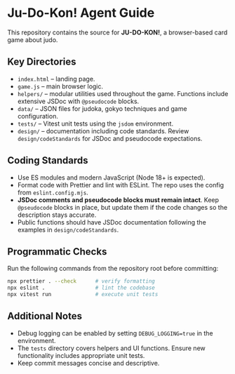 # Ju-Do-Kon! Agent Guide

This repository contains the source for **JU-DO-KON!**, a browser-based card game about judo.

## Key Directories

- `index.html` – landing page.
- `game.js` – main browser logic.
- `helpers/` – modular utilities used throughout the game. Functions include extensive JSDoc with `@pseudocode` blocks.
- `data/` – JSON files for judoka, gokyo techniques and game configuration.
- `tests/` – Vitest unit tests using the `jsdom` environment.
- `design/` – documentation including code standards. Review `design/codeStandards` for JSDoc and pseudocode expectations.

## Coding Standards

- Use ES modules and modern JavaScript (Node 18+ is expected).
- Format code with Prettier and lint with ESLint. The repo uses the config from `eslint.config.mjs`.
- **JSDoc comments and pseudocode blocks must remain intact**. Keep `@pseudocode` blocks in place, but update them if the code changes so the description stays accurate.
- Public functions should have JSDoc documentation following the examples in `design/codeStandards`.

## Programmatic Checks

Run the following commands from the repository root before committing:

```bash
npx prettier . --check      # verify formatting
npx eslint .                # lint the codebase
npx vitest run              # execute unit tests
```

## Additional Notes

- Debug logging can be enabled by setting `DEBUG_LOGGING=true` in the environment.
- The `tests` directory covers helpers and UI functions. Ensure new functionality includes appropriate unit tests.
- Keep commit messages concise and descriptive.

